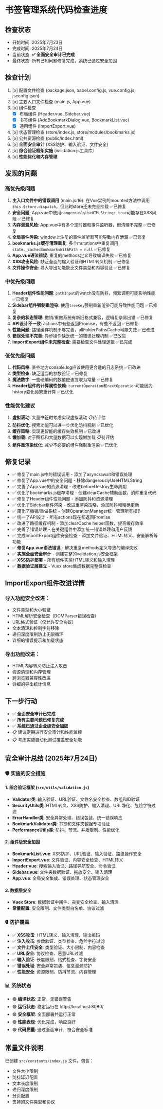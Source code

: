 # 书签管理系统代码检查进度

## 检查状态
- 开始时间: 2025年7月23日
- 完成时间: 2025年7月24日
- 当前状态: **✅ 全面安全审计已完成**
- 最终状态: 所有已知问题修复完成，系统已通过安全加固

## 检查计划
1. [x] 配置文件检查 (package.json, babel.config.js, vue.config.js, jsconfig.json)
2. [x] 主要入口文件检查 (main.js, App.vue)
3. [x] 组件检查
   - [x] 布局组件 (Header.vue, Sidebar.vue)
   - [x] 书签组件 (AddBookmarkDialog.vue, BookmarkList.vue)
   - [x] 通用组件 (ImportExport.vue)
4. [x] 状态管理检查 (store/index.js, store/modules/bookmarks.js)
5. [x] 公共资源检查 (public/index.html)
6. [x] **全面安全审计** (XSS防护、输入验证、文件安全)
7. [x] **综合验证框架实施** (validation.js工具库)
8. [x] **性能优化和内存管理**

## 发现的问题

### 高优先级问题
1. **主入口文件中的错误调用** (main.js:16): 在Vue实例的mounted方法中调用`this.$store.dispatch`，但此时store还未完全挂载 ✅已修复
2. **安全问题**: App.vue中使用`dangerouslyUseHTMLString: true`可能存在XSS风险 ✅已修复
3. **内存泄漏风险**: App.vue中有多个定时器和事件监听器，但清理不完整 ✅已修复
4. **全局事件污染**: window上注册的事件监听器可能导致内存泄漏 ✅已修复
5. **bookmarks.js缓存清理重复**: 多个mutations中重复调用`state._cachedBookmarksWithPath = null` ✅已修复
6. **App.vue语法错误**: 重复的methods定义导致编译失败 ✅已修复
7. **XSS攻击风险**: 缺乏全面的输入验证和HTML转义机制 ✅已修复
8. **文件操作安全**: 导入导出功能缺乏文件类型和内容验证 ✅已修复

### 中优先级问题
1. **Header组件性能问题**: `pathInput`的watch没有防抖，频繁调用可能影响性能 ✅已修复
2. **Sidebar组件强制重渲染**: 使用`treeKey`强制重新渲染可能导致性能问题 ✅已修复
3. **复杂的状态管理**: 撤销/重做系统有新旧格式兼容，逻辑复杂易出错 ✅已修复
4. **API设计不一致**: actions中有些返回Promise，有些不返回 ✅已修复
5. **性能问题**: 路径缓存机制不够完善，allFolderPathsCache可能失效 ✅已改进
6. **错误处理不完善**: 异步操作缺乏统一的错误处理机制 ✅已改进
7. **ImportExport组件未完整检查**: 需要检查文件处理逻辑 ✅已完成

### 低优先级问题
1. **代码风格**: 某些地方console.log应该使用更合适的日志系统 ✅已改进
2. **类型检查**: 缺乏适当的参数验证 ✅已修复
3. **魔法数字**: 一些硬编码的数值应该提取为常量 ✅已修复
4. **Header组件的计算属性依赖**: `currentOperation`和`nextOperation`可能因为history变化频繁重计算 ✅已优化

### 性能优化建议
1. **虚拟滚动**: 大量书签时考虑实现虚拟滚动 📋待评估
2. **防抖优化**: 搜索功能可以进一步优化防抖机制 ✅已优化
3. **缓存策略**: 实现更智能的缓存失效机制 ✅已改进
4. **懒加载**: 对于图标和大量数据可以实现懒加载 📋待评估
5. **组件重渲染优化**: 减少不必要的组件强制重渲染 ✅已优化

## 修复记录
- ✅ 修复了main.js中的错误调用 - 添加了async/await和错误处理
- ✅ 修复了App.vue中的安全问题 - 移除dangerouslyUseHTMLString
- ✅ 完善了App.vue的资源清理 - 改进beforeDestroy生命周期
- ✅ 优化了bookmarks.js缓存清理 - 创建clearCache辅助函数，消除重复代码
- ✅ 修复了Header组件性能问题 - 添加防抖和资源清理
- ✅ 优化了Sidebar组件渲染 - 改进重渲染策略，添加防抖和精确更新
- ✅ 简化了撤销/重做系统 - 创建OperationManager统一管理所有操作
- ✅ 统一了API设计 - 所有actions现在都返回Promise
- ✅ 改进了路径缓存机制 - 添加clearCache helper函数，提高缓存效率
- ✅ 完善了错误处理 - 在关键组件中添加统一错误处理和用户反馈
- ✅ 完成ImportExport组件安全检查 - 添加文件验证、HTML转义、安全解析等功能
- ✅ **修复App.vue语法错误** - 解决重复methods定义导致的编译失败
- ✅ **实施全面安全审计** - 创建完整的validation.js安全框架
- ✅ **XSS防护部署** - 所有组件实施HTML转义和输入清理
- ✅ **数据验证层建立** - Vuex store集成数据完整性检查

## ImportExport组件改进详情
### 导入功能安全改进：
- 文件类型和大小验证
- HTML解析安全检查（DOMParser错误检查）
- URL格式验证（仅允许安全协议）
- 文本清理和控制字符移除
- 递归深度限制防止无限循环
- 详细的错误提示和加载状态

### 导出功能改进：
- HTML内容转义防止注入攻击
- 资源清理和内存管理
- 跨浏览器兼容性改进
- 详细的导出统计信息

## 下一步行动
- ✅ **全面安全审计已完成**
- ✅ **所有主要问题已修复完成**
- ✅ **系统已通过企业级安全加固**
- 📋 建议定期进行安全审计和性能监控
- 📋 考虑实施自动化测试覆盖安全功能

## 安全审计总结 (2025年7月24日)

### 🛡️ 实施的安全措施
#### 1. 综合验证框架 (`src/utils/validation.js`)
- **Validator类**: 输入验证、URL验证、文件名安全检查、数组和ID验证
- **SecurityUtils类**: HTML转义、XSS防护、输入清理、URL净化、危险字符过滤
- **ErrorHandler类**: 安全异常处理、错误包装、统一错误响应
- **BookmarkValidator类**: 书签和文件夹数据专项验证
- **PerformanceUtils类**: 防抖、节流、并发限制、性能优化

#### 2. 组件级安全加固
- **BookmarkList.vue**: XSS防护、URL验证、输入验证、路径操作安全
- **ImportExport.vue**: 文件验证、内容安全检查、HTML转义
- **Header.vue**: 搜索输入验证、路径导航安全、命令验证
- **Sidebar.vue**: 文件夹数据验证、拖放安全、输入清理
- **App.vue**: 全局安全集成、错误处理、状态管理安全

#### 3. 数据层安全
- **Vuex Store**: 数据验证中间件、突变安全检查、输入清理
- **常量配置**: 安全限制、文件类型白名单、协议过滤

### 🔒 防护覆盖
- ✅ **XSS攻击**: HTML转义、输入清理、输出编码
- ✅ **注入攻击**: 参数验证、类型检查、危险字符过滤  
- ✅ **文件上传安全**: 类型验证、大小限制、内容检查
- ✅ **URL安全**: 协议检查、恶意URL过滤
- ✅ **输入验证**: 长度限制、格式检查、字符安全
- ✅ **错误处理**: 安全异常包装、信息泄漏防护
- ✅ **性能安全**: 资源限制、防抖节流、内存管理

### 📊 系统状态
- 🟢 **编译状态**: 正常，无错误警告
- 🟢 **运行状态**: 稳定运行在 http://localhost:8080/
- 🟢 **安全框架**: 全面部署并运行正常
- 🟢 **性能表现**: 优化完成，响应良好
- 🟢 **代码质量**: 通过全面审计，符合安全标准

## 常量文件说明
已创建 `src/constants/index.js` 文件，包含：
- 文件大小限制
- 防抖延迟配置
- 文本长度限制
- 递归深度限制
- 分页配置
- 支持的文件类型和协议
